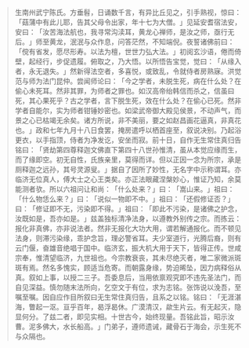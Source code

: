 > 生南州武宁陈氏。方垂髫，日诵数千言，有异比丘见之，引手熟视，惊曰：​「菇蒲中有此儿耶，告其父母令出家，年十七为大僧。​」见延安耆宿法安，安曰：​「汝苦海法航也，我寻常沟渎耳，黄龙心禅师，是汝之师，亟行无后。​」师至黄龙，泯泯与众作息，问答茫然，不知端倪。夜誓诸佛前曰：​「傥有省发，愿尽形寿。以法为檀，世世力弘大法。​」初阅玄沙语，倦而倚壁，起经行，步促遗履。俯取之，乃大悟。以所悟告宝觉，觉曰：​「从缘入者，永无退失。​」然新得法空者，多喜悦，或致乱，令就侍者房熟寐。洪觉范与师为法门昆仲。尝闻师论曰：​「今之学者，未脱生死，病在什么处？在偷心未死耳。然非其罪，为师者之罪也。如汉高帝绐韩信而杀之，信虽曰死，其心果死乎？古之学者，言下脱生死，效在什么处？在偷心已死。然非学者自能尔，实为师者钳锤妙密也。如梁武帝御大殿见侯景，不动声气，而景之心已枯竭无余矣。诸方所说，非不美丽，要之如赵昌画花逼真，非真花也。​」政和七年九月十八日食罢，掩房遣呼以栖首座至，叙说决别。乃起浴更衣，以手指顶，侍者为净发讫，安坐而寂。前十日，自作无生常住真归告铭曰：​「贤劫第四尊释迦文佛直下第四十八世孙惟清，虽从本觉应缘而生，而了缘即空。初无自性，氏族亲里，莫得而详。但以正因一念为所宗，承是厕释迦之远孙，其号灵源叟。​」据自了因所了妙性，无名字中示称谓耳。亦临济无位真人，傅大士之心王类矣。亦正法眼藏涅槃妙心，惟证乃知，余莫能测者欤。所以六祖问让和尚：​「什么处来？​」曰：​「嵩山来。​」祖曰：​「什么物恁么来？​」曰：​「说似一物即不中。​」祖曰：​「还假修证否？​」曰：​「修证即不无，污染即不得。​」祖曰：​「即此不污染，是诸佛之护念，汝既如是，吾亦如是。​」兹盖独标清净法身，以遵教外别传之宗。而拣云：报化非真佛，亦非说法者。然非无报化大功大用，谓若解通报化。而不顿见法身，则滞污染缘，乖护念旨，理必警省耳。夫少室道行，光腾后裔，则有云门偃，奋雄音绝唱于国中。临济玄，振大机大用于天下，皆得正传。世咸宗奉，惟清望临济，九世祖也。今宗教衰丧，其未尽绝灭者，唯二家微派斑斑有焉。然名多愧实，顾适当危寄。而朝露身缘，势迫晞坠，因力病释俗从真。叙如上事，以授二三子。吾委息后，当用依禀观究即不违先圣法门，而自见深益。慎勿随末法所向，乞空文于有位，求为志铭。张饰说以浼吾，至嘱至嘱。因自应作目所叙曰无生常住真归告，且系之以铭。铭曰：​「无涯湛海，瞥起一沤。亘乎百年，曷浮曷休。广漠清汉，歘生片云。有无起灭，隐显何分。了兹二者，即见实相。十世古今，始终现量。吾铭此旨，昭示汝曹。泥多佛大，水长船高。​」门弟子，遵师遗诫，藏骨石于海会，示生死不与众隔也。


